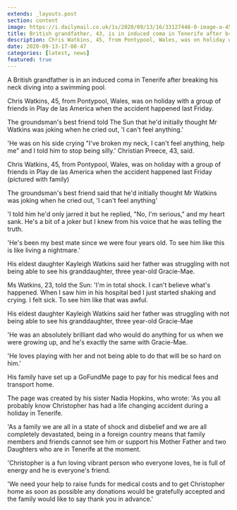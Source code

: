 ```yaml
---
extends: _layouts.post
section: content
image: https://i.dailymail.co.uk/1s/2020/09/13/16/33127448-0-image-a-45_1600012329618.jpg 
title: British grandfather, 43, is in induced coma in Tenerife after breaking his neck diving into the pool 
description: Chris Watkins, 45, from Pontypool, Wales, was on holiday with a group of friends in Play de las America when the accident happened last Friday. 
date: 2020-09-13-17-08-47 
categories: [latest, news] 
featured: true 
--- 
```

A British grandfather is in an induced coma in Tenerife after breaking his neck diving into a swimming pool.

Chris Watkins, 45, from Pontypool, Wales, was on holiday with a group of friends in Play de las America when the accident happened last Friday.

The groundsman's best friend told The Sun that he'd initially thought Mr Watkins was joking when he cried out, 'I can't feel anything.'

'He was on his side crying "I've broken my neck, I can't feel anything, help me" and I told him to stop being silly.' Christian Preece, 43, said.

Chris Watkins, 45, from Pontypool, Wales, was on holiday with a group of friends in Play de las America when the accident happened last Friday (pictured with family)

The groundsman's best friend said that he'd initially thought Mr Watkins was joking when he cried out, 'I can't feel anything'

'I told him he'd only jarred it but he replied, "No, I'm serious," and my heart sank. He's a bit of a joker but I knew from his voice that he was telling the truth.

'He's been my best mate since we were four years old. To see him like this is like living a nightmare.'

His eldest daughter Kayleigh Watkins said her father was struggling with not being able to see his granddaughter, three year-old Gracie-Mae.

Ms Watkins, 23, told the Sun: 'I'm in total shock. I can't believe what's happened. When I saw him in his hospital bed I just started shaking and crying. I felt sick. To see him like that was awful.

His eldest daughter Kayleigh Watkins said her father was struggling with not being able to see his granddaughter, three year-old Gracie-Mae

'He was an absolutely brilliant dad who would do anything for us when we were growing up, and he's exactly the same with Gracie-Mae.

'He loves playing with her and not being able to do that will be so hard on him.'

His family have set up a GoFundMe page to pay for his medical fees and transport home.

The page was created by his sister Nadia Hopkins, who wrote: 'As you all probably know Christopher has had a life changing accident during a holiday in Tenerife.

'As a family we are all in a state of shock and disbelief and we are all completely devastated, being in a foreign country means that family members and friends cannot see him or support his Mother Father and two Daughters who are in Tenerife at the moment.

'Christopher is a fun loving vibrant person who everyone loves, he is full of energy and he is everyone's friend.

'We need your help to raise funds for medical costs and to get Christopher home as soon as possible any donations would be gratefully accepted and the family would like to say thank you in advance.' 

